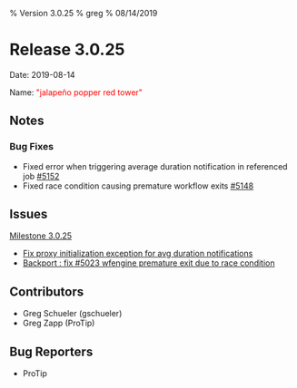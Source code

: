 % Version 3.0.25
% greg
% 08/14/2019

Release 3.0.25
===========

Date: 2019-08-14

Name: <span style="color: red"><span class="glyphicon glyphicon-tower"></span> "jalapeño popper red tower"</span>

## Notes

### Bug Fixes

* Fixed error when triggering average duration notification in referenced job [#5152](https://github.com/rundeck/rundeck/pull/5152)
* Fixed race condition causing premature workflow exits [#5148](https://github.com/rundeck/rundeck/pull/5148)

## Issues

[Milestone 3.0.25](https://github.com/rundeck/rundeck/milestone/114)

* [Fix proxy initialization exception for avg duration notifications](https://github.com/rundeck/rundeck/pull/5152)
* [Backport : fix #5023 wfengine premature exit due to race condition](https://github.com/rundeck/rundeck/pull/5148)

## Contributors

* Greg Schueler (gschueler)
* Greg Zapp (ProTip)

## Bug Reporters

* ProTip